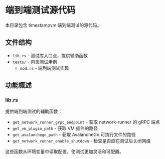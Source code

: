 # 端到端测试源代码

本目录包含 timestampvm 端到端测试的源代码。

## 文件结构

- `lib.rs` - 测试库入口点，提供辅助函数
- `tests/` - 包含测试用例
  - `mod.rs` - 端到端测试实现

## 功能概述

### lib.rs

提供端到端测试的辅助函数：

- `get_network_runner_grpc_endpoint` - 获取 network-runner 的 gRPC 端点
- `get_vm_plugin_path` - 获取 VM 插件的路径
- `get_avalanchego_path` - 获取 AvalancheGo 可执行文件的路径
- `get_network_runner_enable_shutdown` - 检查是否应在测试后关闭网络

这些函数从环境变量中读取配置，使测试更加灵活和可配置。

